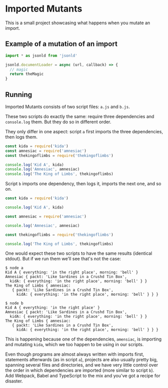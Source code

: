 # Imported Mutants

This is a small project showcasing what happens when you mutate an import.

## Example of a mutation of an import
 
```js
import * as jsonld from 'jsonld'

jsonld.documentLoader = async (url, callback) => {
  // magic 
  return theMagic
}

```

## Running

Imported Mutants consists of two script files: `a.js` and `b.js`.

These two scripts do exactly the same: require three dependencies and `console.log` them. But they do so in different order.

They only differ in one aspect: script `a` first imports the three dependencies, then logs them.

```js
const kida = require('kida')
const amnesiac = require('amnesiac')
const thekingoflimbs = require('thekingoflimbs')

console.log('Kid A', kida)
console.log('Amnesiac', amnesiac)
console.log('The King of Limbs', thekingoflimbs)
```

Script `b` imports one dependency, then logs it, imports the next one, and so on.

```js
const kida = require('kida')

console.log('Kid A', kida)

const amnesiac = require('amnesiac')

console.log('Amnesiac', amnesiac)

const thekingoflimbs = require('thekingoflimbs')

console.log('The King of Limbs', thekingoflimbs)
```

One would expect these two scripts to have the same results (identical stdout). But if we run them we'll see that's not the case:


```
$ node a
Kid A { everything: 'in the right place', morning: 'bell' }
Amnesiac { packt: 'Like Sardines in a Crushd Tin Box',
  kidA: { everything: 'in the right place', morning: 'bell' } }
The King of Limbs { amnesiac:
   { packt: 'Like Sardines in a Crushd Tin Box',
     kidA: { everything: 'in the right place', morning: 'bell' } } }

$ node b
Kid A { everything: 'in the right place' }
Amnesiac { packt: 'Like Sardines in a Crushd Tin Box',
  kidA: { everything: 'in the right place', morning: 'bell' } }
The King of Limbs { amnesiac:
   { packt: 'Like Sardines in a Crushd Tin Box',
     kidA: { everything: 'in the right place', morning: 'bell' } } }
```

This is happening because one of the dependencies, `amensiac`, is importing and mutating `kida`, which we too happen to be using in our scripts.

Even though programs are almost always written with imports first, statements afterwards (as in script `a`), projects are also usually pretty big, spanning several files and directories, and we have very little control over the order in which dependencies are imported (more similar to script `b`). Add Webpack, Babel and TypeScript to the mix and you've got a recipe for disaster.
